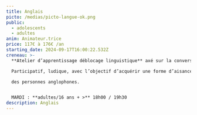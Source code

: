 ```yaml
---
title: Anglais
picto: /medias/picto-langue-ok.png
public:
  - adolescents
  - adultes
anim: Animateur.trice
price: 117€ à 176€ /an
starting_date: 2024-09-17T16:00:22.532Z
creneau: >-
  **Atelier d’apprentissage déblocage linguistique** axé sur la conversation.

  Participatif, ludique, avec l’objectif d’acquérir une forme d’aisance afin de comprendre et d’être compris par

  des personnes anglophones.


  MARDI : **adultes/16 ans + >** 18h00 / 19h30
description: Anglais
---
```


